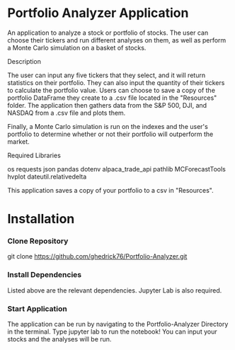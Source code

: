 # Portfolio Analyzer Application

An application to analyze a stock or portfolio of stocks. The user can choose their tickers and run different analyses on them, as well as perform a Monte Carlo simulation on a basket of stocks.


Description


The user can input any five tickers that they select, and it will return statistics on their portfolio.
They can also input the quantity of their tickers to calculate the portfolio value.
Users can choose to save a copy of the portfolio DataFrame they create to a .csv file located in the "Resources" folder.
The application then gathers data from the S&P 500, DJI, and NASDAQ from a .csv file and plots them.

Finally, a Monte Carlo simulation is run on the indexes and the user's portfolio to determine whether or not their portfolio will outperform the market.
 



Required Libraries



os
requests
json
pandas
dotenv
alpaca_trade_api
pathlib
MCForecastTools 
hvplot
dateutil.relativedelta


This application saves a copy of your portfolio to a csv in "Resources".


# Installation

### Clone Repository
git clone https://github.com/ghedrick76/Portfolio-Analyzer.git


### Install Dependencies
Listed above are the relevant dependencies.  Jupyter Lab is also required.

### Start Application

The application can be run by navigating to the Portfolio-Analyzer Directory in the terminal.  Type jupyter lab to run the notebook!  You can input your stocks and the analyses will be run.





